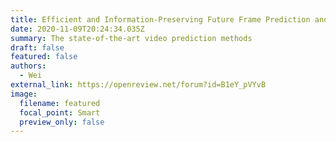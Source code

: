 ```yaml
---
title: Efficient and Information-Preserving Future Frame Prediction and Beyond
date: 2020-11-09T20:24:34.035Z
summary: The state-of-the-art video prediction methods
draft: false
featured: false
authors:
  - Wei
external_link: https://openreview.net/forum?id=B1eY_pVYvB
image:
  filename: featured
  focal_point: Smart
  preview_only: false
---
```

